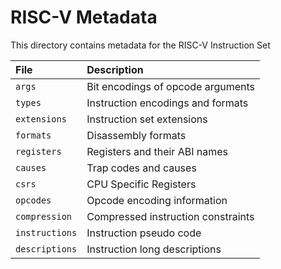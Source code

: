# RISC-V Metadata

This directory contains metadata for the RISC-V Instruction Set

|File|Description|
|:---|:----------|
|`args`        |Bit encodings of opcode arguments|
|`types`       |Instruction encodings and formats|
|`extensions`  |Instruction set extensions|
|`formats`     |Disassembly formats|
|`registers`   |Registers and their ABI names|
|`causes`      |Trap codes and causes|
|`csrs`        |CPU Specific Registers|
|`opcodes`     |Opcode encoding information|
|`compression` |Compressed instruction constraints|
|`instructions`|Instruction pseudo code|
|`descriptions`|Instruction long descriptions|
